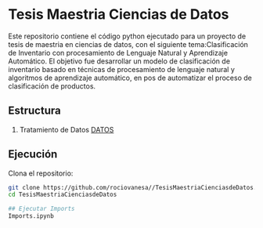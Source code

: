 # Tesis Maestria Ciencias de Datos
Este repositorio contiene el código python ejecutado para un proyecto de tesis de maestria en ciencias de datos, con el siguiente tema:Clasificación de Inventario con procesamiento de Lenguaje Natural y Aprendizaje Automático. 
El objetivo fue desarrollar un modelo de clasificación de inventario basado en técnicas de procesamiento de lenguaje natural y algoritmos de aprendizaje automático, en pos de automatizar el proceso de clasificación de productos.


## Estructura
1. Tratamiento de Datos
  [DATOS](https://github.com/rociovanesa/TesisMaestriaCienciasdeDatos/tree/main/DATOS)

## Ejecución
Clona el repositorio:
   ```bash
   git clone https://github.com/rociovanesa//TesisMaestriaCienciasdeDatos.git
   cd TesisMaestriaCienciasdeDatos

## Ejecutar Imports
 Imports.ipynb
